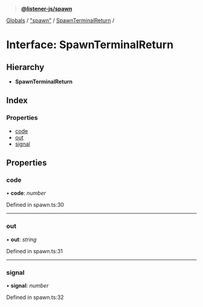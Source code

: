 > **[@listener-js/spawn](../README.md)**

[Globals](../globals.md) / ["spawn"](../modules/_spawn_.md) / [SpawnTerminalReturn](_spawn_.spawnterminalreturn.md) /

# Interface: SpawnTerminalReturn

## Hierarchy

* **SpawnTerminalReturn**

## Index

### Properties

* [code](_spawn_.spawnterminalreturn.md#code)
* [out](_spawn_.spawnterminalreturn.md#out)
* [signal](_spawn_.spawnterminalreturn.md#signal)

## Properties

###  code

• **code**: *number*

Defined in spawn.ts:30

___

###  out

• **out**: *string*

Defined in spawn.ts:31

___

###  signal

• **signal**: *number*

Defined in spawn.ts:32